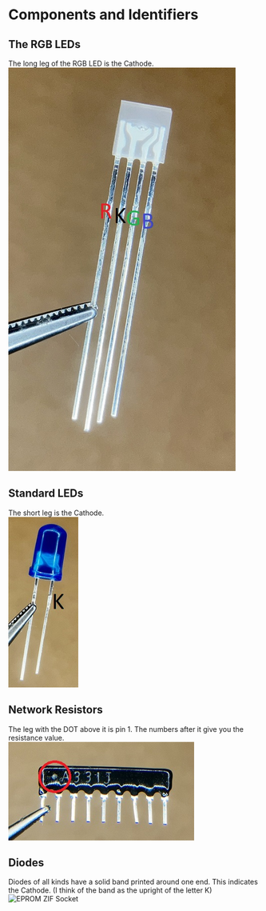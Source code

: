 # Components and Identifiers

## The RGB LEDs
The long leg of the RGB LED is the Cathode.<br>
![RGB LED](images/LED_rgb.jpg)<br>

## Standard LEDs
The short leg is the Cathode.<br>
![Standard LEDs](images/LED_5mm.jpg)<br>

## Network Resistors
The leg with the DOT above it is pin 1. The numbers after it give you the resistance value.<br>
![EPROM ZIF Socket](images/resistor-n_331.jpg)<br>

## Diodes
Diodes of all kinds have a solid band printed around one end. This indicates the Cathode. (I think of the band as the upright of the letter K)<br>
![EPROM ZIF Socket](images/diode400x.jpg)<br>
